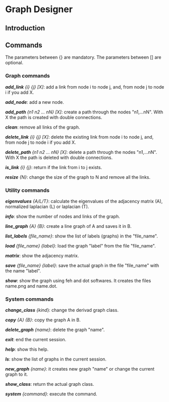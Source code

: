 # Graph Designer

## Introduction

## Commands

The parameters between {} are mandatory.
The parameters between [] are optional.

### Graph commands

***add_link*** *{i} {j} [X]*: add a link from node i to node j, and, from node j to node i if you add X.

***add_node***: add a new node.

***add_path*** *{n1 n2 ... nN} [X]*: create a path through the nodes "n1,...nN". With X the path is created with double connections.

***clean***: remove all links of the graph.

***delete_link*** *{i} {j} [X]*: delete the existing link from node i to node j, and, from node j to node i if you add X.

***delete_path** {n1 n2 ... nN} [X]*: delete a path through the nodes "n1,...nN". With X the path is deleted with double connections.

***is_link** {i} {j}*: return if the link from i to j exists.

***resize** {N}*: change the size of the graph to N and remove all the links.


### Utility commands

***eigenvalues** {A/L/T}*: calculate the eigenvalues of the adjacency matrix (A), normalized laplacian (L) or laplacian (T).

***info***: show the number of nodes and links of the graph.

***line_graph** {A} {B}*: create a line graph of A and saves it in B.

***list_labels** {file_name}*: show the list of labels (graphs) in the "file_name".

***load** {file_name} {label}*: load the graph "label" from the file "file_name".

***matrix***: show the adjacency matrix.

***save** {file_name} {label}*: save the actual graph in the file "file_name" with the name "label".

***show***: show the graph using feh and dot softwares. It creates the files name.png and name.dot.


### System commands

***change_class** {kind*}: change the derivad graph class.

***copy** {A} {B}*: copy the graph A in B.

***delete_graph** {name}*: delete the graph "name".

***exit***: end the current session.

***help***: show this help.

***ls***: show the list of graphs in the current session.

***new_graph** {name}*: it creates new graph "name" or change the current graph to it.

***show_class***: return the actual graph class.

***system** {command}*: execute the command.
